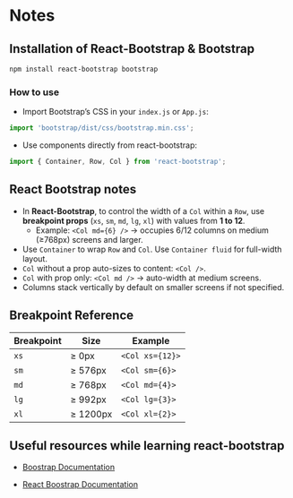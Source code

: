 # Notes

## Installation of React-Bootstrap & Bootstrap

```bash
npm install react-bootstrap bootstrap
```
### How to use

- Import Bootstrap’s CSS in your `index.js` or `App.js`:
```jsx
import 'bootstrap/dist/css/bootstrap.min.css';
```
- Use components directly from react-bootstrap:
```jsx
import { Container, Row, Col } from 'react-bootstrap';
```

## React Bootstrap notes

- In **React-Bootstrap**, to control the width of a `Col` within a `Row`, use **breakpoint props** (`xs`, `sm`, `md`, `lg`, `xl`) with values from **1 to 12**.
  - Example: `<Col md={6} />` → occupies 6/12 columns on medium (≥768px) screens and larger.
- Use `Container` to wrap `Row` and `Col`. Use `Container fluid` for full-width layout.
- `Col` without a prop auto-sizes to content: `<Col />`.
- `Col` with prop only: `<Col md />` → auto-width at medium screens.
- Columns stack vertically by default on smaller screens if not specified.

## Breakpoint Reference

| Breakpoint | Size     | Example        |
|------------|----------|----------------|
| `xs`       | ≥ 0px    | `<Col xs={12}>` |
| `sm`       | ≥ 576px  | `<Col sm={6}>`  |
| `md`       | ≥ 768px  | `<Col md={4}>`  |
| `lg`       | ≥ 992px  | `<Col lg={3}>`  |
| `xl`       | ≥ 1200px | `<Col xl={2}>`  |

## Useful resources while learning react-bootstrap

- [Boostrap Documentation](https://getbootstrap.com/docs/5.3/getting-started/introduction/)

- [React Boostrap Documentation](https://react-bootstrap.netlify.app/docs/getting-started/introduction/)
